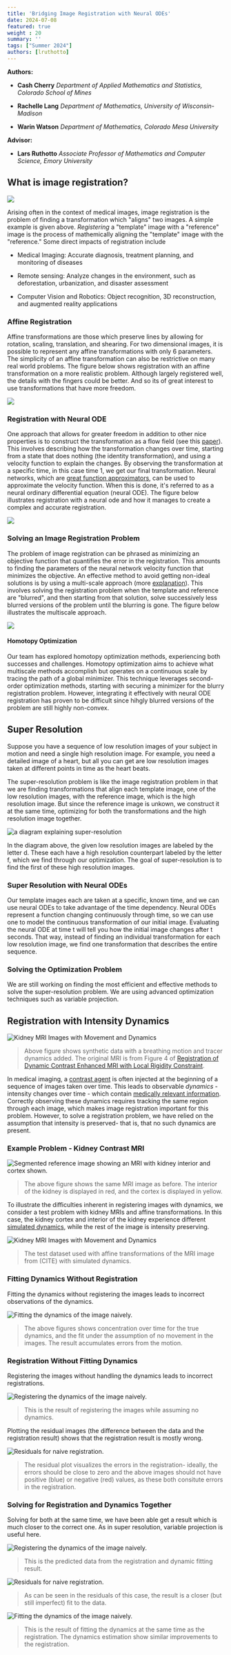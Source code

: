 ```yaml
---
title: 'Bridging Image Registration with Neural ODEs'
date: 2024-07-08
featured: true
weight : 20
summary: ''
tags: ["Summer 2024"]
authors: [lruthotto]
---
```


**Authors:**

- **Cash Cherry**
  *Department of Applied Mathematics and Statistics, Colorado School of Mines*

- **Rachelle Lang**
  *Department of Mathematics, University of Wisconsin-Madison*

- **Warin Watson**
  *Department of Mathematics, Colorado Mesa University*

**Advisor:**

- **Lars Ruthotto**
  *Associate Professor of Mathematics and Computer Science, Emory University*


## What is image registration?

![](/figures/website/simple_IR.svg)

Arising often in the context of medical images, image registration is the problem of finding a transformation which "aligns" two images. A simple example is given above. *Registering* a "template" image with a "reference" image is the process of mathemically aligning the "template" image with the "reference." Some direct impacts of registration include

* Medical Imaging: Accurate diagnosis, treatment planning, and monitoring of diseases
<!--  @misc{viergever2016survey,
  title={A survey of medical image registration--under review},
  author={Viergever, Max A and Maintz, JB Antoine and Klein, Stefan and Murphy, Keelin and Staring, Marius and Pluim, Josien PW},
  journal={Medical image analysis},
  volume={33},
  pages={140--144},
  year={2016},
  publisher={Elsevier}
}-->
* Remote sensing: Analyze changes in the environment, such as deforestation, urbanization, and disaster assessment
<!--

-->
* Computer Vision and Robotics: Object recognition, 3D reconstruction, and augmented reality applications

  

### Affine Registration

Affine transformations are those which preserve lines by allowing for rotation, scaling, translation, and shearing. For two dimensional images, it is possible to represent any affine transformations with only 6 parameters. The simplicity of an affine transformation can also be restrictive on many real world problems. The figure below shows registration with an affine transformation on a more realistic problem. Although largely registered well, the details with the fingers could be better. And so its of great interest to use transformations that have more freedom.

![](/figures/website/affine_hand-1.svg )

### Registration with Neural ODE

One approach that allows for greater freedom in addition to other nice properties is to construct the transformation as a flow field (see this [paper](https://pubmed.ncbi.nlm.nih.gov/29097881/)). This involves describing how the transformation changes over time, starting from a state that does nothing (the identity transformation), and using a velocity function to explain the changes. By observing the transformation at a specific time, in this case time 1, we get our final transformation. Neural networks, which are [great function approximators](https://en.wikipedia.org/wiki/Universal_approximation_theorem), can be used to approximate the velocity function. When this is done, it's referred to as a neural ordinary differential equation (neural ODE). The figure below illustrates registration with a neural ode and how it manages to create a complex and accurate registration.

![](/figures/website/NODE_hand-1.svg)

### Solving an Image Registration Problem

The problem of image registration can be phrased as minimizing an objective function that quantifies the error in the registration. This amounts to finding the parameters of the neural network velocity function that minimizes the objective. An effective method to avoid getting non-ideal solutions is by using a multi-scale approach (more [explanation](https://archive.siam.org/books/fa06/)). This involves solving the registration problem when the template and reference are "blurred", and then starting from that solution, solve successively less blurred versions of the problem until the blurring is gone. The figure below illustrates the multiscale approach. 

![](/figures/website/theta_hands.svg)

#### Homotopy Optimization 

Our team has explored homotopy optimization methods, experiencing both successes and challenges. Homotopy optimization aims to achieve what multiscale methods accomplish but operates on a continuous scale by tracing the path of a global minimizer. This technique leverages second-order optimization methods, starting with securing a minimizer for the blurry registration problem. However, integrating it effectively with neural ODE registration has proven to be difficult since hihgly blurred versions of the problem are still highly non-convex.


<!--
## References

[1] A. Mang and L. Ruthotto. A lagrangian gauss–newton–krylov solver for mass-and intensity-
preserving diffeomorphic image registration. SIAM Journal on Scientific Computing,
39(5):B860–B885, 2017.

[2] 
-->


## Super Resolution
Suppose you have a sequence of low resolution images of your subject in motion and need a single high resolution image. For example, you need a detailed image of a heart, but all you can get are low resolution images taken at different points in time as the heart beats.

The super-resolution problem is like the image registration problem in that we are finding transformations that align each template image, one of the low resolution images, with the reference image, which is the high resolution image. But since the reference image is unkown, we construct it at the same time, optimizing for both the transformations and the high resolution image together.

![a diagram explaining super-resolution](./resources/super-resolution-diagram.png)

In the diagram above, the given low resolution images are labeled by the letter d. These each have a high resolution counterpart labeled by the letter f, which we find through our optimization. The goal of super-resolution is to find the first of these high resolution images.

### Super Resolution with Neural ODEs
Our template images each are taken at a specific, known time, and we can use neural ODEs to take advantage of the time dependency. Neural ODEs represent a function changing continuously through time, so we can use one to model the continuous transformation of our initial image. Evaluating the neural ODE at time t will tell you how the initial image changes after t seconds. That way, instead of finding an individual transformation for each low resolution image, we find one transformation that describes the entire sequence. 

### Solving the Optimization Problem
We are still working on finding the most efficient and effective methods to solve the super-resolution problem. We are using advanced optimization techniques such as variable projection. 

## Registration with Intensity Dynamics

![Kidney MRI Images with Movement and Dynamics](./resources/kidney_flow.png)
> Above figure shows synthetic data with a breathing motion and tracer dynamics added. The original MRI is from Figure 4 of [Registration of Dynamic Contrast Enhanced MRI with Local Rigidity Constraint](https://doi.org/10.1007/978-3-642-31340-0_20).

In medical imaging, a [contrast agent](https://www.ncbi.nlm.nih.gov/books/NBK557794/) is often injected at the beginning of a sequence of images taken over time. This leads to observable *dynamics* - intensity changes over time - which contain [medically relevant information](https://link.springer.com/article/10.1007/s00330-003-2108-0). Correctly observing these dynamics requires tracking the same region through each image, which makes image registration important for this problem. However, to solve a registration problem, we have relied on the assumption that intensity is preserved- that is, that no such dynamics are present.

### Example Problem - Kidney Contrast MRI

![Segmented reference image showing an MRI with kidney interior and cortex shown.](./resources/seg_ref.png)
> The above figure shows the same MRI image as before. The interior of the kidney is displayed in red, and the cortex is displayed in yellow.

To illustrate the difficulties inherent in registering images with dynamics, we consider a test problem with kidney MRIs and affine transformations. In this case, the kidney cortex and interior of the kidney experience different [simulated dynamics](https://www.sciencedirect.com/science/article/abs/pii/S0025556411000940), while the rest of the image is intensity preserving. 

![Kidney MRI Images with Movement and Dynamics](./resources/kidney_aff.png)
> The test dataset used with affine transformations of the MRI image from (CITE) with simulated dynamics.

### Fitting Dynamics Without Registration

Fitting the dynamics without registering the images leads to incorrect observations of the dynamics.

![Fitting the dynamics of the image naively.](./resources/naive_dyn.png)
> The above figures shows concentration over time for the true dynamics, and the fit under the assumption of no movement in the images. The result accumulates errors from the motion.

### Registration Without Fitting Dynamics

Registering the images without handling the dynamics leads to incorrect registrations.

![Registering the dynamics of the image naively.](./resources/kidney_naive_aff.png)
> This is the result of registering the images while assuming no dynamics.

Plotting the residual images (the difference between the data and the registration result) shows that the registration result is mostly wrong.

![Residuals for naive registration.](./resources/kidney_naive_aff_res.png)
> The residual plot visualizes the errors in the registration- ideally, the errors should be close to zero and the above images should not have positive (blue) or negative (red) values, as these both consitute errors in the registration.

### Solving for Registration and Dynamics Together

Solving for both at the same time, we have been able get a result which is much closer to the correct one. As in super resolution, variable projection is useful here.

![Registering the dynamics of the image naively.](./resources/kidney_aff_varpro.png)
> This is the predicted data from the registration and dynamic fitting result.

![Residuals for naive registration.](./resources/kidney_aff_varpro_res.png)
> As can be seen in the residuals of this case, the result is a closer (but still imperfect) fit to the data.

![Fitting the dynamics of the image naively.](./resources/naive_dyn.png)
> This is the result of fitting the dynamics at the same time as the registration. The dynamics estimation show similar improvements to the registration.